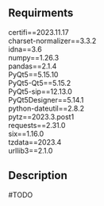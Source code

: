 ## Requirments

certifi==2023.11.17  
charset-normalizer==3.3.2  
idna==3.6  
numpy==1.26.3  
pandas==2.1.4  
PyQt5==5.15.10  
PyQt5-Qt5==5.15.2  
PyQt5-sip==12.13.0  
PyQt5Designer==5.14.1  
python-dateutil==2.8.2  
pytz==2023.3.post1  
requests==2.31.0  
six==1.16.0  
tzdata==2023.4  
urllib3==2.1.0  

## Description
#TODO

